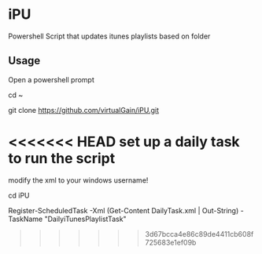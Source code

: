# iPU
Powershell Script that updates itunes playlists based on folder

## Usage
Open a powershell prompt

  cd ~
  
  git clone https://github.com/virtualGain/iPU.git
  
<<<<<<< HEAD
set up a daily task to run the script
=======
modify the xml to your windows username!

  cd iPU

  Register-ScheduledTask -Xml (Get-Content DailyTask.xml | Out-String) -TaskName "DailyiTunesPlaylistTask"
>>>>>>> 3d67bcca4e86c89de4411cb608f725683e1ef09b
